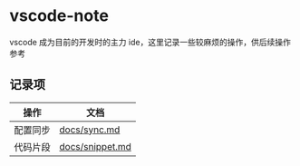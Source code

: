 # vscode-note
vscode 成为目前的开发时的主力 ide，这里记录一些较麻烦的操作，供后续操作参考

## 记录项
| 操作 | 文档 |  
| --- | --- |  
| 配置同步 | [docs/sync.md](/docs/sync.md) |  
| 代码片段 | [docs/snippet.md](/docs/snippet.md) |